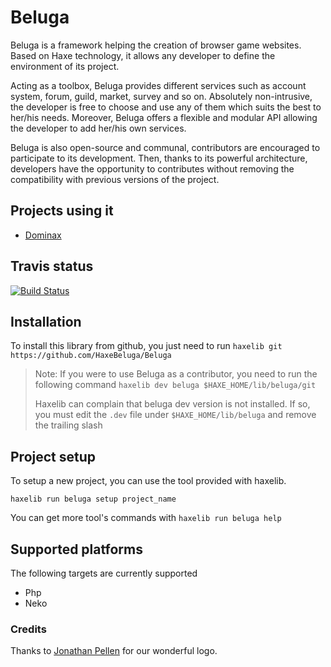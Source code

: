 Beluga
======

Beluga is a framework helping the creation of browser game websites. Based on Haxe technology, it allows any developer to define the environment of its project.

Acting as a toolbox, Beluga provides different services such as account system, forum, guild, market, survey and so on. Absolutely non-intrusive, the developer is free to choose and use any of them which suits the best to her/his needs. Moreover, Beluga offers a flexible and modular API allowing the developer to add her/his own services.

Beluga is also open-source and communal, contributors are encouraged to participate to its development. Then, thanks to its powerful architecture, developers have the opportunity to contributes without removing the compatibility with previous versions of the project.

## Projects using it ##

* [Dominax](https://github.com/HaxeBeluga/Dominax "dominax")

## Travis status ##

[![Build Status](https://travis-ci.org/HaxeBeluga/Beluga.png?branch=master)](https://travis-ci.org/HaxeBeluga/Beluga)

## Installation ##

To install this library from github, you just need to run `haxelib git https://github.com/HaxeBeluga/Beluga`

> Note: If you were to use Beluga as a contributor, you need to run the following command `haxelib dev beluga $HAXE_HOME/lib/beluga/git`
> 
> Haxelib can complain that beluga dev version is not installed. If so, you must edit the `.dev` file under `$HAXE_HOME/lib/beluga` and remove the trailing slash

## Project setup ##

To setup a new project, you can use the tool provided with haxelib.

`haxelib run beluga setup project_name`

You can get more tool's commands with `haxelib run beluga help`

## Supported platforms ##

The following targets are currently supported

* Php
* Neko

### Credits ###
Thanks to [Jonathan Pellen](http://fr.viadeo.com/fr/profile/jonathan.pellen) for our wonderful logo.
